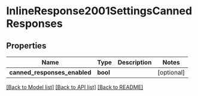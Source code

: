 # InlineResponse2001SettingsCannedResponses

## Properties
Name | Type | Description | Notes
------------ | ------------- | ------------- | -------------
**canned_responses_enabled** | **bool** |  | [optional] 

[[Back to Model list]](../../README.md#documentation-for-models) [[Back to API list]](../../README.md#documentation-for-api-endpoints) [[Back to README]](../../README.md)

